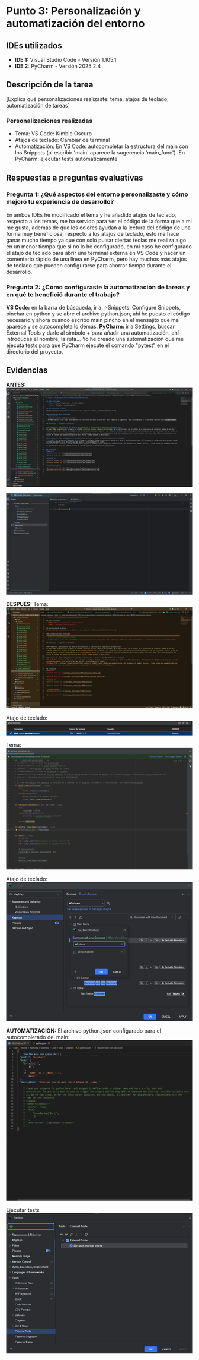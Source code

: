 # Punto 3: Personalización y automatización del entorno

## IDEs utilizados
- **IDE 1:** Visual Studio Code - Versión 1.105.1 
- **IDE 2:** PyCharm - Versión 2025.2.4

## Descripción de la tarea
[Explica qué personalizaciones realizaste: tema, atajos de teclado, automatización de tareas]

### Personalizaciones realizadas
- Tema: VS Code: Kimbie Oscuro
- Atajos de teclado: Cambiar de terminal
- Automatización: En VS Code: autocompletar la estructura del main con los Snippets (al escribir 'main' aparece la sugerencia 'main_func'). En PyCharm: ejecutar tests automáticamente

## Respuestas a preguntas evaluativas

### Pregunta 1: ¿Qué aspectos del entorno personalizaste y cómo mejoró tu experiencia de desarrollo?
En ambos IDEs he modificado el tema y he añadido atajos de teclado, respecto a los temas, me ha servido para ver el código de la forma que a mi me gusta, además de que los colores ayudan a la lectura del código de una forma muy beneficiosa, respecto a los atajos de teclado, esto me hace ganar mucho tiempo ya que con solo pulsar ciertas teclas me realiza algo en un menor tiempo que si no lo he configurado, en mi caso he configurado el atajo de teclado para abrir una terminal externa en VS Code y hacer un comentario rápido de una línea en PyCharm, pero hay muchos más atajos de teclado que pueden configurarse para ahorrar tiempo durante el desarrollo.

### Pregunta 2: ¿Cómo configuraste la automatización de tareas y en qué te benefició durante el trabajo?
**VS Code:** en la barra de búsqueda, ir a: >Snippets: Configure Snippets, pinchar en python y se abre el archivo python.json, ahí he puesto el código necesario y ahora cuando escribo main pincho en el mensajito que me aparece y se autocompleta lo demás.
**PyCharm:** ir a Settings, buscar External Tools y darle al símbolo + para añadir una automatización, ahí introduces el nombre, la ruta... Yo he creado una automatización que me ejecuta tests para que PyCharm ejecute el comando "pytest" en el directorio del proyecto.

## Evidencias
**ANTES:**
![Entorno antes IDE 1](/entregas_individuales/MMB/capturas/vs_antes1.png)

![Entorno antes IDE 2](/entregas_individuales/MMB/capturas/pycharm_antes1.png)

**DESPUÉS:**
Tema:
![Entorno después IDE 1](/entregas_individuales/MMB/capturas/vs_despues_1.png)

Atajo de teclado:
![Entorno después IDE 1](/entregas_individuales/MMB/capturas/vs_atajo_teclado_terminal.png)

Tema:
![Entorno después IDE 2](/entregas_individuales/MMB/capturas/pycharm_despues1.png)

Atajo de teclado:
![Entorno después IDE 2](/entregas_individuales/MMB/capturas/pycharm_atajo_teclado_comentar.png)

**AUTOMATIZACIÓN:**
El archivo python.json configurado para el autocompletado del main:
![Entorno después IDE 1](/entregas_individuales/MMB/capturas/vs_despues_snippets.png)

Ejecutar tests
![Automatización IDE 2](/entregas_individuales/MMB/capturas/pycharm_ejecutar_tests_automatico.png)

